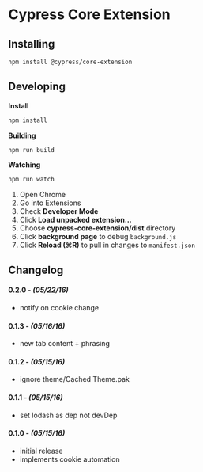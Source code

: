 # Cypress Core Extension

## Installing

```bash
npm install @cypress/core-extension
```

## Developing

**Install**

```bash
npm install
```

**Building**

```bash
npm run build
```

**Watching**

```bash
npm run watch
```

1. Open Chrome
2. Go into Extensions
3. Check **Developer Mode**
4. Click **Load unpacked extension...**
5. Choose **cypress-core-extension/dist** directory
6. Click **background page** to debug `background.js`
7. Click **Reload (⌘R)** to pull in changes to `manifest.json`

## Changelog

#### 0.2.0 - *(05/22/16)*
- notify on cookie change

#### 0.1.3 - *(05/16/16)*
- new tab content + phrasing

#### 0.1.2 - *(05/15/16)*
- ignore theme/Cached Theme.pak

#### 0.1.1 - *(05/15/16)*
- set lodash as dep not devDep

#### 0.1.0 - *(05/15/16)*
- initial release
- implements cookie automation
